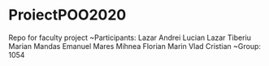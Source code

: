 # ProiectPOO2020
Repo for faculty project
 ~Participants: Lazar Andrei Lucian
                Lazar Tiberiu Marian
                Mandas Emanuel
                Mares Mihnea Florian
                Marin Vlad Cristian
~Group: 1054
